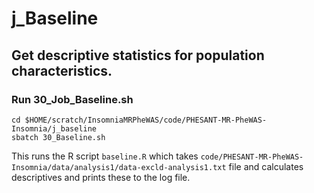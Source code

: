 # j_Baseline
## Get descriptive statistics for population characteristics.
### Run 30_Job_Baseline.sh
```
cd $HOME/scratch/InsomniaMRPheWAS/code/PHESANT-MR-PheWAS-Insomnia/j_baseline
sbatch 30_Baseline.sh
```
This runs the R script `baseline.R` which takes `code/PHESANT-MR-PheWAS-Insomnia/data/analysis1/data-excld-analysis1.txt` file and calculates descriptives and prints these to the log file.
